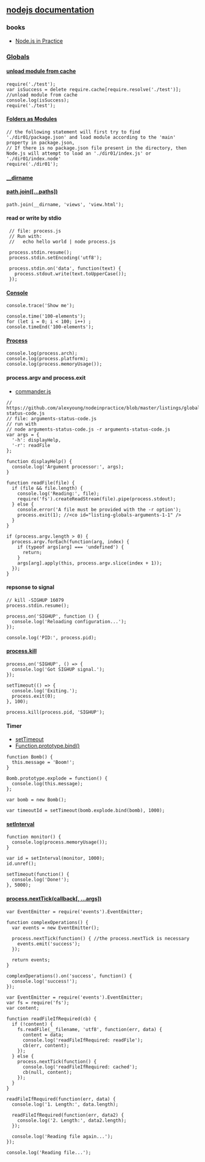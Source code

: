 ## [nodejs documentation](https://nodejs.org/en/docs/es6/)
### books
- [Node.js in Practice](https://github.com/alexyoung/nodeinpractice)

### [Globals](https://nodejs.org/dist/latest-v6.x/docs/api/globals.html)

#### [unload module from cache](https://nodejs.org/dist/latest-v6.x/docs/api/globals.html#globals_require)
```node
require('./test');
var isSuccess = delete require.cache[require.resolve('./test')];  //unload module from cache
console.log(isSuccess);
require('./test');
```

#### [Folders as Modules](https://nodejs.org/dist/latest-v6.x/docs/api/modules.html#modules_folders_as_modules)
```node
// the following statement will first try to find './dir01/package.json' and load module according to the 'main' property in package.json,
// If there is no package.json file present in the directory, then Node.js will attempt to load an './dir01/index.js' or './dir01/index.node'
require('./dir01'); 
```

#### [__dirname](https://nodejs.org/dist/latest-v6.x/docs/api/globals.html#globals_dirname) 
#### [path.join([...paths])](https://nodejs.org/dist/latest-v6.x/docs/api/path.html#path_path_join_paths)
```node
path.join(__dirname, 'views', 'view.html');
```

#### read or write by stdio
```node
 // file: process.js
 // Run with:
 //   echo hello world | node process.js

 process.stdin.resume();
 process.stdin.setEncoding('utf8');

 process.stdin.on('data', function(text) {
   process.stdout.write(text.toUpperCase());
 });
```

#### [Console](https://nodejs.org/dist/latest-v6.x/docs/api/console.html)
```node
console.trace('Show me');
```

```node
console.time('100-elements');
for (let i = 0; i < 100; i++) ;
console.timeEnd('100-elements');
```

#### [Process](https://nodejs.org/dist/latest-v6.x/docs/api/process.html)
```node 
console.log(process.arch);
console.log(process.platform);
console.log(process.memoryUsage());
```

#### process.argv and process.exit
- [commander.js](https://github.com/tj/commander.js)
```node 
// https://github.com/alexyoung/nodeinpractice/blob/master/listings/globals/arguments-status-code.js
// file: arguments-status-code.js
// run with
// node arguments-status-code.js -r arguments-status-code.js
var args = {
  '-h': displayHelp,
  '-r': readFile
};

function displayHelp() {
  console.log('Argument processor:', args);
}

function readFile(file) {
  if (file && file.length) {
    console.log('Reading:', file);
    require('fs').createReadStream(file).pipe(process.stdout);
  } else {
    console.error('A file must be provided with the -r option');
    process.exit(1); //<co id="listing-globals-arguments-1-1" />
  }
}

if (process.argv.length > 0) {
  process.argv.forEach(function(arg, index) {
    if (typeof args[arg] === 'undefined') {
      return;
    }
    args[arg].apply(this, process.argv.slice(index + 1));
  });
}
```

#### repsonse to signal
```node
// kill -SIGHUP 16079
process.stdin.resume();

process.on('SIGHUP', function () {
  console.log('Reloading configuration...');
});

console.log('PID:', process.pid);
```

#### [process.kill](https://nodejs.org/dist/latest-v6.x/docs/api/process.html#process_process_kill_pid_signal)
```node
process.on('SIGHUP', () => {
  console.log('Got SIGHUP signal.');
});

setTimeout(() => {
  console.log('Exiting.');
  process.exit(0);
}, 100);

process.kill(process.pid, 'SIGHUP');
```

#### Timer

- [setTimeout](https://nodejs.org/dist/latest-v6.x/docs/api/timers.html#timers_settimeout_callback_delay_args)
- [Function.prototype.bind()](https://developer.mozilla.org/en-US/docs/Web/JavaScript/Reference/Global_Objects/Function/bind)
```node
function Bomb() {
  this.message = 'Boom!';
}

Bomb.prototype.explode = function() {
  console.log(this.message);
};

var bomb = new Bomb();

var timeoutId = setTimeout(bomb.explode.bind(bomb), 1000);

```
#### [setInterval](https://nodejs.org/dist/latest-v6.x/docs/api/timers.html#timers_class_timeout)
```node
function monitor() {
  console.log(process.memoryUsage());
}

var id = setInterval(monitor, 1000);
id.unref();

setTimeout(function() {
  console.log('Done!');
}, 5000);
```

#### [process.nextTick(callback[, ...args])](https://nodejs.org/dist/latest-v6.x/docs/api/process.html#process_process_nexttick_callback_args)
```node
var EventEmitter = require('events').EventEmitter;

function complexOperations() {
  var events = new EventEmitter();

  process.nextTick(function() { //the process.nextTick is necessary
    events.emit('success');
  });

  return events;
}

complexOperations().on('success', function() {
  console.log('success!');
});
```

```node
var EventEmitter = require('events').EventEmitter;
var fs = require('fs');
var content;

function readFileIfRequired(cb) {
  if (!content) {
    fs.readFile(__filename, 'utf8', function(err, data) {
      content = data;
      console.log('readFileIfRequired: readFile');
      cb(err, content);
    });
  } else {
    process.nextTick(function() {
      console.log('readFileIfRequired: cached');
      cb(null, content);
    });
  }
}

readFileIfRequired(function(err, data) {
  console.log('1. Length:', data.length);

  readFileIfRequired(function(err, data2) {
    console.log('2. Length:', data2.length);
  });

  console.log('Reading file again...');
});

console.log('Reading file...');
```










